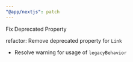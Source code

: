 ```yaml
---
"@app/nextjs": patch
---
```


Fix Deprecated Property

refactor: Remove deprecated property for `Link`

* Resolve warning for usage of `legacyBehavior`

